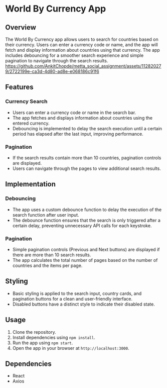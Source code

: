 
# World By Currency App

## Overview
The World By Currency app allows users to search for countries based on their currency. Users can enter a currency code or name, and the app will fetch and display information about countries using that currency. The app includes debouncing for a smoother search experience and simple pagination to navigate through the search results.
https://github.com/AnkitChopde/metta_social_assignment/assets/112820279/2722199e-ca3d-4d80-ad8e-e068186c91f6
## Features

### Currency Search
- Users can enter a currency code or name in the search bar.
- The app fetches and displays information about countries using the entered currency.
- Debouncing is implemented to delay the search execution until a certain period has elapsed after the last input, improving performance.

### Pagination
- If the search results contain more than 10 countries, pagination controls are displayed.
- Users can navigate through the pages to view additional search results.

## Implementation

### Debouncing
- The app uses a custom debounce function to delay the execution of the search function after user input.
- The debounce function ensures that the search is only triggered after a certain delay, preventing unnecessary API calls for each keystroke.

### Pagination
- Simple pagination controls (Previous and Next buttons) are displayed if there are more than 10 search results.
- The app calculates the total number of pages based on the number of countries and the items per page.

## Styling
- Basic styling is applied to the search input, country cards, and pagination buttons for a clean and user-friendly interface.
- Disabled buttons have a distinct style to indicate their disabled state.

## Usage
1. Clone the repository.
2. Install dependencies using `npm install`.
3. Run the app using `npm start`.
4. Open the app in your browser at `http://localhost:3000`.

## Dependencies
- React
- Axios

